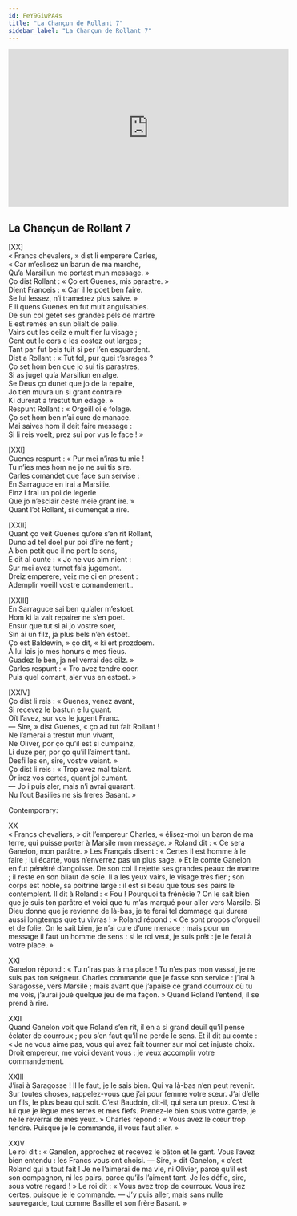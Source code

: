 ```yaml
---
id: FeY9GiwPA4s
title: "La Chançun de Rollant 7"
sidebar_label: "La Chançun de Rollant 7"
---
```


<div class="video-float-container">
  <iframe
    width="560"
    height="315"
    src="https://www.youtube.com/embed/FeY9GiwPA4s"
    title="YouTube video player"
    frameborder="0"
    allow="accelerometer; autoplay; clipboard-write; encrypted-media; gyroscope; picture-in-picture; web-share"
    referrerpolicy="strict-origin-when-cross-origin"
    allowfullscreen
  ></iframe>
</div>

## La Chançun de Rollant 7

[XX]  
« Francs chevalers, » dist li emperere Carles,  
« Car m’eslisez un barun de ma marche,  
Qu’a Marsiliun me portast mun message. »  
Ço dist Rollant : « Ço ert Guenes, mis parastre. »  
Dient Franceis : « Car il le poet ben faire.  
Se lui lessez, n’i trametrez plus saive. »  
E li quens Guenes en fut mult anguisables.  
De sun col getet ses grandes pels de martre  
E est remés en sun blialt de palie.  
Vairs out les oeilz e mult fier lu visage ;  
Gent out le cors e les costez out larges ;  
Tant par fut bels tuit si per l’en esguardent.  
Dist a Rollant : « Tut fol, pur quei t’esrages ?  
Ço set hom ben que jo sui tis parastres,  
Si as juget qu’a Marsiliun en alge.  
Se Deus ço dunet que jo de la repaire,  
Jo t’en muvra un si grant contraire  
Ki durerat a trestut tun edage. »  
Respunt Rollant : « Orgoill oi e folage.  
Ço set hom ben n’ai cure de manace.  
Mai saives hom il deit faire message :  
Si li reis voelt, prez sui por vus le face ! »

[XXI]  
Guenes respunt : « Pur mei n’iras tu mie !  
Tu n’ies mes hom ne jo ne sui tis sire.  
Carles comandet que face sun servise :  
En Sarraguce en irai a Marsilie.  
Einz i frai un poi de legerie  
Que jo n’esclair ceste meie grant ire. »  
Quant l’ot Rollant, si cumençat a rire.

[XXII]  
Quant ço veit Guenes qu’ore s’en rit Rollant,  
Dunc ad tel doel pur poi d’ire ne fent ;  
A ben petit que il ne pert le sens,  
E dit al cunte : « Jo ne vus aim nient :  
Sur mei avez turnet fals jugement.  
Dreiz emperere, veiz me ci en present :  
Ademplir voeill vostre comandement..

[XXIII]  
En Sarraguce sai ben qu’aler m’estoet.   
Hom ki la vait repairer ne s’en poet.  
Ensur que tut si ai jo vostre soer,  
Sin ai un filz, ja plus bels n’en estoet.  
Ço est Baldewin, » ço dit, « ki ert prozdoem.  
A lui lais jo mes honurs e mes fieus.  
Guadez le ben, ja nel verrai des oilz. »  
Carles respunt : « Tro avez tendre coer.  
Puis quel comant, aler vus en estoet. »

[XXIV]  
Ço dist li reis : « Guenes, venez avant,   
Si recevez le bastun e lu guant.  
Oït l’avez, sur vos le jugent Franc.  
— Sire, » dist Guenes, « ço ad tut fait Rollant !  
Ne l’amerai a trestut mun vivant,  
Ne Oliver, por ço qu’il est si cumpainz,  
Li duze per, por ço qu’il l’aiment tant.  
Desfi les en, sire, vostre veiant. »  
Ço dist li reis : « Trop avez mal talant.  
Or irez vos certes, quant jol cumant.  
— Jo i puis aler, mais n’i avrai guarant.   
Nu l’out Basilies ne sis freres Basant. »

Contemporary:

XX  
« Francs chevaliers, » dit l’empereur Charles, « élisez-moi un baron de ma terre, qui puisse porter à Marsile mon message. » Roland dit : « Ce sera Ganelon, mon parâtre. » Les Français disent : « Certes il est homme à le faire ; lui écarté, vous n’enverrez pas un plus sage. » Et le comte Ganelon en fut pénétré d’angoisse. De son col il rejette ses grandes peaux de martre ; il reste en son bliaut de soie. Il a les yeux vairs, le visage très fier ; son corps est noble, sa poitrine large : il est si beau que tous ses pairs le contemplent. Il dit à Roland : « Fou ! Pourquoi ta frénésie ? On le sait bien que je suis ton parâtre et voici que tu m’as marqué pour aller vers Marsile. Si Dieu donne que je revienne de là-bas, je te ferai tel dommage qui durera aussi longtemps que tu vivras ! » Roland répond : « Ce sont propos d’orgueil et de folie. On le sait bien, je n’ai cure d’une menace ; mais pour un message il faut un homme de sens : si le roi veut, je suis prêt : je le ferai à votre place. »

XXI  
Ganelon répond : « Tu n’iras pas à ma place ! Tu n’es pas mon vassal, je ne suis pas ton seigneur. Charles commande que je fasse son service : j’irai à Saragosse, vers Marsile ; mais avant que j’apaise ce grand courroux où tu me vois, j’aurai joué quelque jeu de ma façon. » Quand Roland l’entend, il se prend à rire.

XXII  
Quand Ganelon voit que Roland s’en rit, il en a si grand deuil qu’il pense éclater de courroux ; peu s’en faut qu’il ne perde le sens. Et il dit au comte : « Je ne vous aime pas, vous qui avez fait tourner sur moi cet injuste choix. Droit empereur, me voici devant vous : je veux accomplir votre commandement.

XXIII  
J’irai à Saragosse ! Il le faut, je le sais bien. Qui va là-bas n’en peut revenir. Sur toutes choses, rappelez-vous que j’ai pour femme votre sœur. J’ai d’elle un fils, le plus beau qui soit. C’est Baudoin, dit-il, qui sera un preux. C’est à lui que je lègue mes terres et mes fiefs. Prenez-le bien sous votre garde, je ne le reverrai de mes yeux. » Charles répond : « Vous avez le cœur trop tendre. Puisque je le commande, il vous faut aller. »

XXIV  
Le roi dit : « Ganelon, approchez et recevez le bâton et le gant. Vous l’avez bien entendu : les Francs vous ont choisi. — Sire, » dit Ganelon, « c’est Roland qui a tout fait ! Je ne l’aimerai de ma vie, ni Olivier, parce qu’il est son compagnon, ni les pairs, parce qu’ils l’aiment tant. Je les défie, sire, sous votre regard ! » Le roi dit : « Vous avez trop de courroux. Vous irez certes, puisque je le commande. — J’y puis aller, mais sans nulle sauvegarde, tout comme Basille et son frère Basant. »
